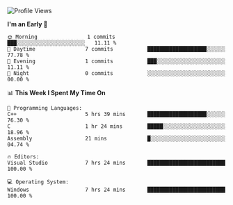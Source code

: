 <!--START_SECTION:waka-->
![Profile Views](http://img.shields.io/badge/Profile%20Views-4-blue)

**I'm an Early 🐤** 

```text
🌞 Morning                1 commits           ███░░░░░░░░░░░░░░░░░░░░░░   11.11 % 
🌆 Daytime                7 commits           ███████████████████░░░░░░   77.78 % 
🌃 Evening                1 commits           ███░░░░░░░░░░░░░░░░░░░░░░   11.11 % 
🌙 Night                  0 commits           ░░░░░░░░░░░░░░░░░░░░░░░░░   00.00 % 
```


📊 **This Week I Spent My Time On** 

```text
💬 Programming Languages: 
C++                      5 hrs 39 mins       ███████████████████░░░░░░   76.30 % 
C                        1 hr 24 mins        █████░░░░░░░░░░░░░░░░░░░░   18.96 % 
Assembly                 21 mins             █░░░░░░░░░░░░░░░░░░░░░░░░   04.74 % 

🔥 Editors: 
Visual Studio            7 hrs 24 mins       █████████████████████████   100.00 % 

💻 Operating System: 
Windows                  7 hrs 24 mins       █████████████████████████   100.00 % 
```


<!--END_SECTION:waka-->

